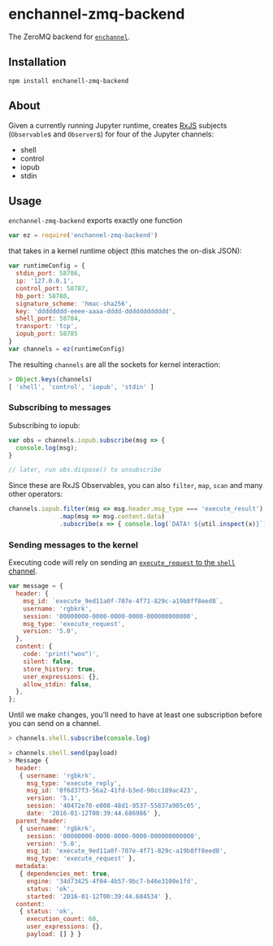 # enchannel-zmq-backend

The ZeroMQ backend for [`enchannel`](https://github.com/nteract/enchannel).

## Installation

`npm install enchanell-zmq-backend`

## About

Given a currently running Jupyter runtime, creates [RxJS](https://github.com/Reactive-Extensions/RxJS) subjects (`Observable`s and `Observer`s) for four of the Jupyter channels:

* shell
* control
* iopub
* stdin

## Usage

`enchannel-zmq-backend` exports exactly one function 

```javascript
var ez = require('enchannel-zmq-backend')
```

that takes in a kernel runtime object (this matches the on-disk JSON):

```javascript
var runtimeConfig = {
  stdin_port: 58786,
  ip: '127.0.0.1',
  control_port: 58787,
  hb_port: 58788,
  signature_scheme: 'hmac-sha256',
  key: 'dddddddd-eeee-aaaa-dddd-dddddddddddd',
  shell_port: 58784,
  transport: 'tcp',
  iopub_port: 58785
}
var channels = ez(runtimeConfig)
```

The resulting `channels` are all the sockets for kernel interaction:

```javascript
> Object.keys(channels)
[ 'shell', 'control', 'iopub', 'stdin' ]
```

### Subscribing to messages

Subscribing to iopub:

```javascript
var obs = channels.iopub.subscribe(msg => {
  console.log(msg);
}

// later, run obs.dispose() to unsubscribe
```

Since these are RxJS Observables, you can also `filter`, `map`, `scan` and many other operators:

```javascript
channels.iopub.filter(msg => msg.header.msg_type === 'execute_result')
              .map(msg => msg.content.data)
              .subscribe(x => { console.log(`DATA! ${util.inspect(x)}`)})
```

### Sending messages to the kernel

Executing code will rely on sending an [`execute_request` to the `shell` channel](http://jupyter-client.readthedocs.org/en/latest/messaging.html#execute).

```javascript
var message = {
  header: {
    msg_id: `execute_9ed11a0f-707e-4f71-829c-a19b8ff8eed8`,
    username: 'rgbkrk',
    session: '00000000-0000-0000-0000-000000000000',
    msg_type: 'execute_request',
    version: '5.0',
  },
  content: {
    code: 'print("woo")',
    silent: false,
    store_history: true,
    user_expressions: {},
    allow_stdin: false,
  },
};
```

Until we make changes, you'll need to have at least one subscription before you can send on a channel.

```javascript
> channels.shell.subscribe(console.log)
```

```javascript
> channels.shell.send(payload)
> Message {
  header:
   { username: 'rgbkrk',
     msg_type: 'execute_reply',
     msg_id: '0f6d37f3-56a2-41fd-b3ed-90cc189ac423',
     version: '5.1',
     session: '40472e70-e008-48d1-9537-55837a905c05',
     date: '2016-01-12T00:39:44.686986' },
  parent_header:
   { username: 'rgbkrk',
     session: '00000000-0000-0000-0000-000000000000',
     version: '5.0',
     msg_id: 'execute_9ed11a0f-707e-4f71-829c-a19b8ff8eed8',
     msg_type: 'execute_request' },
  metadata:
   { dependencies_met: true,
     engine: '34d73425-4f04-4b57-9bc7-b46e3100e1fd',
     status: 'ok',
     started: '2016-01-12T00:39:44.684534' },
  content:
   { status: 'ok',
     execution_count: 60,
     user_expressions: {},
     payload: [] } }
```
